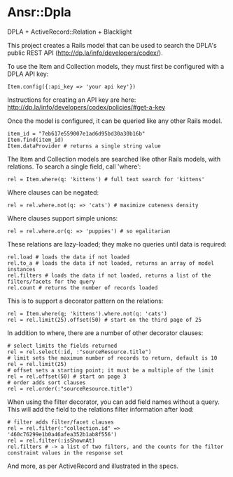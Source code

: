 Ansr::Dpla
=====

DPLA + ActiveRecord::Relation + Blacklight

This project creates a Rails model that can be used to search the DPLA's public REST API (http://dp.la/info/developers/codex/).

To use the Item and Collection models, they must first be configured with a DPLA API key:

    Item.config({:api_key => 'your api key'})
Instructions for creating an API key are here: http://dp.la/info/developers/codex/policies/#get-a-key

Once the model is configured, it can be queried like any other Rails model. 

    item_id = "7eb617e559007e1ad6d95bd30a30b16b"
    Item.find(item_id)
    Item.dataProvider # returns a single string value

The Item and Collection models are searched like other Rails models, with relations. To search a single field, call 'where':

    rel = Item.where(q: 'kittens') # full text search for 'kittens'

Where clauses can be negated:

    rel = rel.where.not(q: => 'cats') # maximize cuteness density
Where clauses support simple unions:

    rel = rel.where.or(q: => 'puppies') # so egalitarian
These relations are lazy-loaded; they make no queries until data is required:

    rel.load # loads the data if not loaded
    rel.to_a # loads the data if not loaded, returns an array of model instances
    rel.filters # loads the data if not loaded, returns a list of the filters/facets for the query
    rel.count # returns the number of records loaded

This is to support a decorator pattern on the relations:

    rel = Item.where(q; 'kittens').where.not(q: 'cats')
    rel = rel.limit(25).offset(50) # start on the third page of 25

In addition to where, there are a number of other decorator clauses:

    # select limits the fields returned
    rel = rel.select(:id, :"sourceResource.title")
    # limit sets the maximum number of records to return, default is 10
    rel = rel.limit(25)
    # offset sets a starting point; it must be a multiple of the limit
    rel = rel.offset(50) # start on page 3
    # order adds sort clauses
    rel = rel.order(:"sourceResource.title")
    
When using the filter decorator, you can add field names without a query. This will add the field to the relations filter information after load:

    # filter adds filter/facet clauses
    rel = rel.filter(:"collection.id" => '460c76299e1b0a46afea352b1ab8f556')
    rel = rel.filter(:isShownAt)
    rel.filters # -> a list of two filters, and the counts for the filter constraint values in the response set

 And more, as per ActiveRecord and illustrated in the specs.
